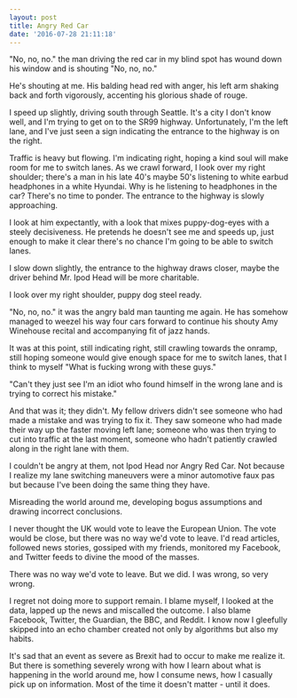 ```yaml
---
layout: post
title: Angry Red Car
date: '2016-07-28 21:11:18'
---
```


"No, no, no." the man driving the red car in my blind spot has wound down his window and is shouting "No, no, no." 

He's shouting at me. His balding head red with anger, his left arm shaking back and forth vigorously, accenting his glorious shade of rouge.

I speed up slightly, driving south through Seattle.  It's a city I don't know well, and I'm trying to get on to the SR99 highway. Unfortunately, I'm the left lane, and I've just seen a sign indicating the entrance to the highway is on the right.  

Traffic is heavy but flowing. I'm indicating right, hoping a kind soul will make room for me to switch lanes. As we crawl forward, I look over my right shoulder; there's a man in his late 40's maybe 50's listening to white earbud headphones in a white Hyundai. Why is he listening to headphones in the car? There's no time to ponder. The entrance to the highway is slowly approaching. 

I look at him expectantly, with a look that mixes puppy-dog-eyes with a steely decisiveness. He pretends he doesn't see me and speeds up, just enough to make it clear there's no chance I'm going to be able to switch lanes.

I slow down slightly, the entrance to the highway draws closer, maybe the driver behind Mr. Ipod Head will be more charitable.

I look over my right shoulder, puppy dog steel ready.

"No, no, no." it was the angry bald man taunting me again. He has somehow managed to weezel his way four cars forward to continue his shouty Amy Winehouse recital and accompanying fit of jazz hands.

It was at this point, still indicating right, still crawling towards the onramp, still hoping someone would give enough space for me to switch lanes, that I think to myself "What is fucking wrong with these guys."

"Can't they just see I'm an idiot who found himself in the wrong lane and is trying to correct his mistake."

And that was it; they didn't. My fellow drivers didn't see someone who had made a mistake and was trying to fix it. They saw someone who had made their way up the faster moving left lane; someone who was then trying to cut into traffic at the last moment, someone who hadn't  patiently crawled along in the right lane with them. 

I couldn't be angry at them, not Ipod Head nor Angry Red Car. Not because I realize my lane switching maneuvers were a minor automotive faux pas but because I've been doing the same thing they have.

Misreading the world around me, developing bogus assumptions and drawing incorrect conclusions. 

I never thought the UK would vote to leave the European Union. The vote would be close, but there was no way we'd vote to leave.  I'd read articles, followed news stories, gossiped with my friends, monitored my Facebook, and Twitter feeds to divine the mood of the masses. 

There was no way we'd vote to leave. But we did. I was wrong, so very wrong.

I regret not doing more to support remain. I blame myself, I looked at the data, lapped up the news and miscalled the outcome. I also blame Facebook, Twitter, the Guardian, the BBC, and Reddit. I know now I gleefully skipped into an echo chamber created not only by algorithms but also my habits. 

It's sad that an event as severe as Brexit had to occur to make me realize it. But there is something severely wrong with how I learn about what is happening in the world around me, how I consume news, how I casually pick up on information. Most of the time it doesn't matter - until it does.